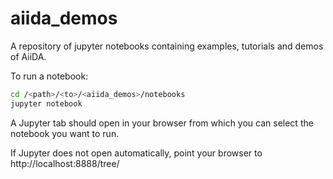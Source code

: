 # aiida_demos
A repository of jupyter notebooks containing examples, tutorials and demos of AiiDA.

To run a notebook:

```bash
cd /<path>/<to>/<aiida_demos>/notebooks
jupyter notebook
```

A Jupyter tab should open in your browser from which you can select the notebook you want to run.

If Jupyter does not open automatically, point your browser to http://localhost:8888/tree/
